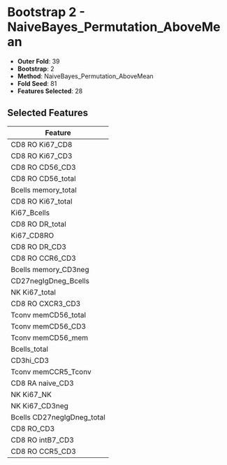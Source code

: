 # Bootstrap 2 - NaiveBayes_Permutation_AboveMean

- **Outer Fold**: 39
- **Bootstrap**: 2
- **Method**: NaiveBayes_Permutation_AboveMean
- **Fold Seed**: 81
- **Features Selected**: 28

## Selected Features

| Feature |
|---------|
| CD8 RO Ki67_CD8 |
| CD8  RO Ki67_CD3 |
| CD8 RO CD56_CD3 |
| CD8 RO CD56_total |
| Bcells memory_total |
| CD8 RO Ki67_total |
| Ki67_Bcells |
| CD8 RO DR_total |
| Ki67_CD8RO |
| CD8 RO DR_CD3 |
| CD8 RO CCR6_CD3 |
| Bcells memory_CD3neg |
| CD27negIgDneg_Bcells |
| NK Ki67_total |
| CD8 RO CXCR3_CD3 |
| Tconv memCD56_total |
| Tconv memCD56_CD3 |
| Tconv memCD56_mem |
| Bcells_total |
| CD3hi_CD3 |
| Tconv memCCR5_Tconv |
| CD8 RA naive_CD3 |
| NK Ki67_NK |
| NK Ki67_CD3neg |
| Bcells CD27negIgDneg_total |
| CD8 RO_CD3 |
| CD8 RO intB7_CD3 |
| CD8 RO CCR5_CD3 |
